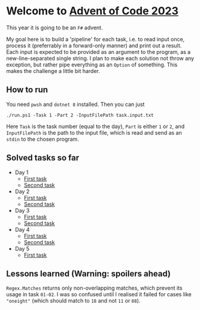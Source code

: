 # Welcome to [Advent of Code 2023](https://adventofcode.com/2023)

This year it is going to be an `F#` advent.

My goal here is to build a 'pipeline' for each task, i.e. to read input once, process it (preferrably in a forward-only manner) and print out a result.
Each input is expected to be provided as an argument to the program, as a new-line-separated single string.
I plan to make each solution not throw any exception, but rather pipe everything as an `Option` of something. This makes the challenge a little bit harder.

## How to run

You need `pwsh` and `dotnet 8` installed. Then you can just

```pwsh
./run.ps1 -Task 1 -Part 2 -InputFilePath task.input.txt
```

Here `Task` is the task number (equal to the day), `Part` is either `1` or `2`, and `InputFilePath` is the path to the input file, which is read and send as an `stdin` to the chosen program.

## Solved tasks so far

- Day 1
  - [First task](Task-01-01)
  - [Second task](Task-01-02)
- Day 2
  - [First task](Task-02-01)
  - [Second task](Task-02-02)
- Day 3
  - [First task](Task-03-01)
  - [Second task](Task-03-02)
- Day 4
  - [First task](Task-04-01)
  - [Second task](Task-04-02)
- Day 5
  - [First task](Task-05-01)

## Lessons learned (Warning: spoilers ahead)

`Regex.Matches` returns only non-overlapping matches, which prevent its usage in task `01-02`. I was so confused until I realised it failed for cases like `"oneight"` (which should match to `18` and not `11` or `88`).

